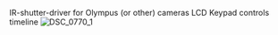 IR-shutter-driver for Olympus (or other) cameras
LCD Keypad controls timeline
![DSC_0770_1](https://github.com/conair-7/arduino/assets/132271204/4f5a7f76-0ec4-49ad-809a-887311830177)
